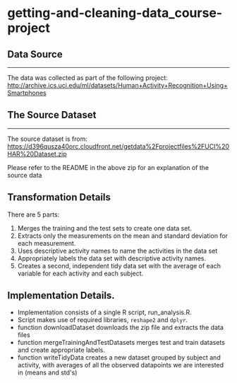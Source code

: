 getting-and-cleaning-data_course-project
========================================
## Data Source
-----------
The data was collected as part of the following project:
http://archive.ics.uci.edu/ml/datasets/Human+Activity+Recognition+Using+Smartphones 


## The Source Dataset
---------------------
The source dataset is from: 
https://d396qusza40orc.cloudfront.net/getdata%2Fprojectfiles%2FUCI%20HAR%20Dataset.zip 

Please refer to the README in the above zip for an explanation of the source data

## Transformation Details
There are 5 parts:

1. Merges the training and the test sets to create one data set.
2. Extracts only the measurements on the mean and standard deviation for each measurement.
3. Uses descriptive activity names to name the activities in the data set
4. Appropriately labels the data set with descriptive activity names.
5. Creates a second, independent tidy data set with the average of each variable for each activity and each subject.

## Implementation Details.
* Implementation consists of a single R script, run_analysis.R.
* Script makes use of required libraries, ```reshape2``` and ```dplyr```.
* function downloadDataset downloads the zip file and extracts the data files
* function mergeTrainingAndTestDatasets merges test and train datasets and create appropriate labels.
* function writeTidyData creates a new dataset grouped by subject and activity, with averages of all the observed datapoints we are interested in (means and std's)
